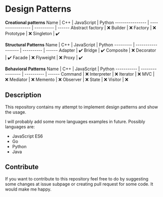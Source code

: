 Design Patterns
===

**Creational patterns**
Name             | C++               | JavaScript | Python
---------------- | ----------------- | ---------- | ------
Abstract factory | :x:
Builder          | :x:
Factory          | :x:
Prototype        | :x:
Singleton        | :heavy_check_mark:

**Structural Patterns**
Name      | C++                | JavaScript | Python
--------- | ------------------ | ---------- | ------
Adapter   | :heavy_check_mark:
Bridge    | :heavy_check_mark:
Composite | :x:
Decorator | :heavy_check_mark:
Facade    | :x:
Flyweight | :x:
Proxy     | :heavy_check_mark:

**Behavioral Patterns**
Name        | C++               | JavaScript | Python
----------- | ----------------  | ---------- | ------
Command     | :x: 
Interpreter | :x:
Iterator    | :x:
MVC         | :x:
Mediator    | :x:
Memento     | :x:
Observer    | :x:
State       | :x:
Visitor     | :x:


## Description

This repository contains my attempt to implement design patterns and show the
usage.

I will probably add some more languages examples in future. Possibly languages
are:
* JavaScript ES6
* Go
* Python
* Java

## Contribute
If you want to contribute to this repository feel free to do by suggesting some
changes at issue subpage or creating pull request for some code. It would make
me happy.
